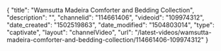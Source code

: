 {
    "title": "Wamsutta Madeira Comforter and Bedding Collection",
    "description": "",
    "channelid": "114661406",
    "videoid": "109974312",
    "date_created": "1502519863",
    "date_modified": "1504803014",
    "type": "captivate",
    "layout": "channelVideo",
    "url": "\/latest-videos\/wamsutta-madeira-comforter-and-bedding-collection\/114661406-109974312"
}